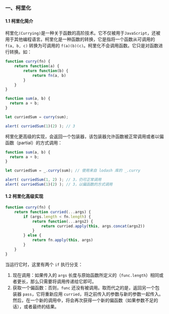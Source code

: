 ### 一、柯里化

#### 1.1 柯里化简介

柯里化`(Currying)`是一种关于函数的高阶技术。它不仅被用于`JavaScript`，还被用于其他编程语言。柯里化是一种函数的转换，它是指将一个函数从可调用的 `f(a, b, c)` 转换为可调用的 `f(a)(b)(c)`。柯里化不会调用函数。它只是对函数进行转换。如：

```javascript
function curry(fn) {
    return function(a) {
        return function(b) {
            return fn(a, b)
        }
    }
}

function sum(a, b) {
  return a + b;
}

let curriedSum = curry(sum);

alert( curriedSum(1)(2) ); // 3
```

柯里化更高级的实现，会返回一个包装器，该包装器允许函数被正常调用或者以偏函数（partial）的方式调用：

```javascript
function sum(a, b) {
  return a + b;
}

let curriedSum = _.curry(sum); // 使用来自 lodash 库的 _.curry

alert( curriedSum(1, 2) ); // 3，仍可正常调用
alert( curriedSum(1)(2) ); // 3，以偏函数的方式调用
```

#### 1.2 柯里化高级实现

```javascript
function curry(fn) {
    return function curried(...args) {
        if (args.length < fn.length) {
            return function(...args2) {
                return curried.apply(this, args.concat(args2))
            }
        } else {
            return fn.apply(this, args)
        }
    }
}
```

当运行它时，这里有两个 `if` 执行分支：

1. 现在调用：如果传入的 `args` 长度与原始函数所定义的（`func.length`）相同或者更长，那么只需要将调用传递给它即可。
2. 获取一个偏函数：否则，`func` 还没有被调用。取而代之的是，返回另一个包装器 `pass`，它将重新应用 `curried`，将之前传入的参数与新的参数一起传入。然后，在一个新的调用中，将会再次获得一个新的偏函数（如果参数不足的话），或者最终的结果。
